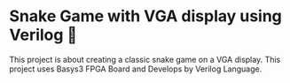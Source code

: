 # Snake Game with VGA display using Verilog 🐍
This project is about creating a classic snake game on a VGA display. This project uses Basys3 FPGA Board and Develops by Verilog Language.
